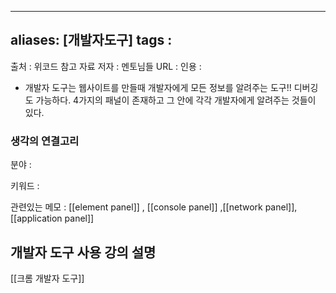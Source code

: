 
---
aliases: [개발자도구]
tags : 
---

출처 : 위코드 참고 자료 
저자 : 멘토님들 
URL : 
인용 : 
- 개발자 도구는 웹사이트를 만들때 개발자에게 모든 정보를 알려주는 도구!! 디버깅도 가능하다. 4가지의 패널이 존재하고 그 안에 각각 개발자에게 알려주는 것들이 있다.

### 생각의 연결고리
분야 :

키워드 :

관련있는 메모 :  [[element panel]] , [[console panel]] ,[[network panel]], [[application panel]]














## 개발자 도구 사용 강의 설명

[[크롬 개발자 도구]]
